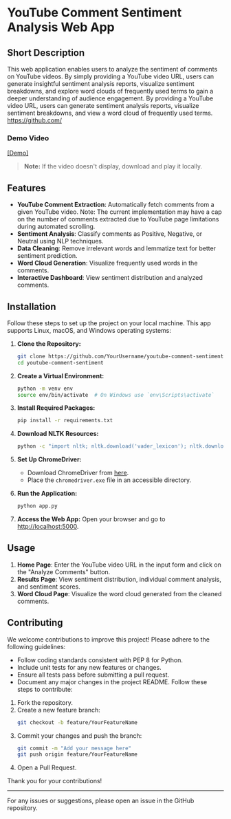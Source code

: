 # YouTube Comment Sentiment Analysis Web App

## Short Description
This web application enables users to analyze the sentiment of comments on YouTube videos. By simply providing a YouTube video URL, users can generate insightful sentiment analysis reports, visualize sentiment breakdowns, and explore word clouds of frequently used terms to gain a deeper understanding of audience engagement. By providing a YouTube video URL, users can generate sentiment analysis reports, visualize sentiment breakdowns, and view a word cloud of frequently used terms.
https://github.com/
### Demo Video
[[Demo]](https://raw.githubusercontent.comDevanshUpadhyay26/youtube_sentiment_analysis/blob/main/demo.mp4)
> **Note:** If the video doesn't display, download and play it locally.


## Features
- **YouTube Comment Extraction**: Automatically fetch comments from a given YouTube video. Note: The current implementation may have a cap on the number of comments extracted due to YouTube page limitations during automated scrolling.
- **Sentiment Analysis**: Classify comments as Positive, Negative, or Neutral using NLP techniques.
- **Data Cleaning**: Remove irrelevant words and lemmatize text for better sentiment prediction.
- **Word Cloud Generation**: Visualize frequently used words in the comments.
- **Interactive Dashboard**: View sentiment distribution and analyzed comments.

## Installation
Follow these steps to set up the project on your local machine. This app supports Linux, macOS, and Windows operating systems:

1. **Clone the Repository:**
    ```bash
    git clone https://github.com/YourUsername/youtube-comment-sentiment.git
    cd youtube-comment-sentiment
    ```

2. **Create a Virtual Environment:**
    ```bash
    python -m venv env
    source env/bin/activate  # On Windows use `env\Scripts\activate`
    ```

3. **Install Required Packages:**
    ```bash
    pip install -r requirements.txt
    ```

4. **Download NLTK Resources:**
    ```bash
    python -c "import nltk; nltk.download('vader_lexicon'); nltk.download('stopwords'); nltk.download('wordnet')"
    ```

5. **Set Up ChromeDriver:**
   - Download ChromeDriver from [here](https://sites.google.com/chromium.org/driver/).
   - Place the `chromedriver.exe` file in an accessible directory.

6. **Run the Application:**
    ```bash
    python app.py
    ```

7. **Access the Web App:**
   Open your browser and go to [http://localhost:5000](http://localhost:5000).

## Usage
1. **Home Page**: Enter the YouTube video URL in the input form and click on the "Analyze Comments" button.
2. **Results Page**: View sentiment distribution, individual comment analysis, and sentiment scores.
3. **Word Cloud Page**: Visualize the word cloud generated from the cleaned comments.

## Contributing
We welcome contributions to improve this project! Please adhere to the following guidelines:

- Follow coding standards consistent with PEP 8 for Python.
- Include unit tests for any new features or changes.
- Ensure all tests pass before submitting a pull request.
- Document any major changes in the project README. Follow these steps to contribute:

1. Fork the repository.
2. Create a new feature branch:
    ```bash
    git checkout -b feature/YourFeatureName
    ```
3. Commit your changes and push the branch:
    ```bash
    git commit -m "Add your message here"
    git push origin feature/YourFeatureName
    ```
4. Open a Pull Request.

Thank you for your contributions!

---
For any issues or suggestions, please open an issue in the GitHub repository.

